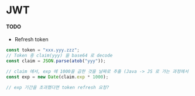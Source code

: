 # JWT

#### TODO
- Refresh token
```javascript
const token = "xxx.yyy.zzz";
// Token 중 claim(yyy) 을 base64 로 decode
const claim = JSON.parse(atob("yyy"));

// claim 에서, exp 에 1000을 곱한 것을 날짜로 추출 (Java -> JS 로 가는 과정에서 ms 단위가 다 짤리는 듯)
const exp = new Date(claim.exp * 1000);

// exp 기간을 초과했다면 token refresh 요청?
```